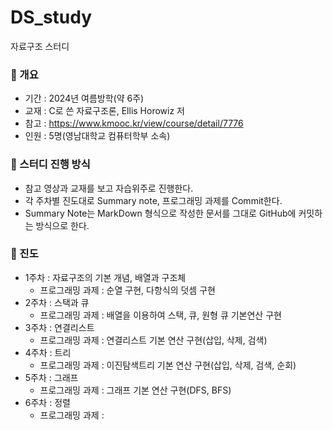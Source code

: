 # DS_study
자료구조 스터디

### 📌 개요

- 기간 : 2024년 여름방학(약 6주)
- 교재 : C로 쓴 자료구조론, Ellis Horowiz 저
- 참고 : https://www.kmooc.kr/view/course/detail/7776
- 인원 : 5명(영남대학교 컴퓨터학부 소속)

### 📌 스터디 진행 방식

- 참고 영상과 교재를 보고 자습위주로 진행한다.
- 각 주차별 진도대로 Summary note, 프로그래밍 과제를 Commit한다.
- Summary Note는 MarkDown 형식으로 작성한 문서를 그대로 GitHub에 커밋하는 방식으로 한다.



### 📌 진도

- 1주차 : 자료구조의 기본 개념, 배열과 구조체
  - 프로그래밍 과제 : 순열 구현, 다항식의 덧셈 구현
- 2주차 : 스택과 큐
  - 프로그래밍 과제 : 배열을 이용하여 스택, 큐, 원형 큐 기본연산 구현
- 3주차 : 연결리스트
  - 프로그래밍 과제 : 연결리스트 기본 연산 구현(삽입, 삭제, 검색)
- 4주차 : 트리
  - 프로그래밍 과제 : 이진탐색트리 기본 연산 구현(삽입, 삭제, 검색, 순회)
- 5주차 : 그래프
  - 프로그래밍 과제 : 그래프 기본 연산 구현(DFS, BFS)
- 6주차 : 정렬
  - 프로그래밍 과제 : 
